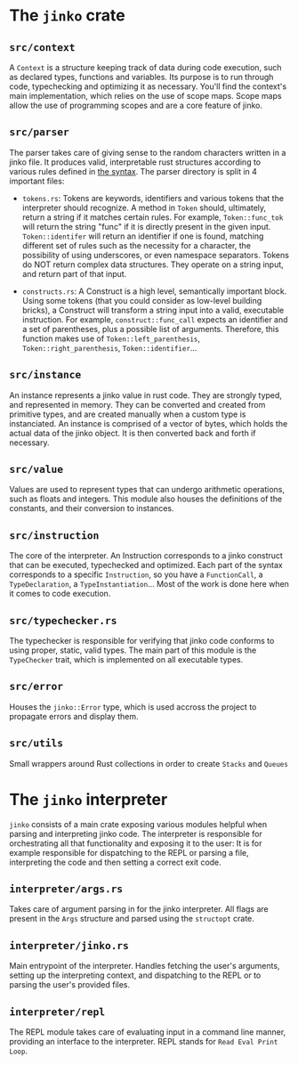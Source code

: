 # The `jinko` crate

## `src/context`

A `Context` is a structure keeping track of data during code execution, such as declared types,
functions and variables. Its purpose is to run through code, typechecking and optimizing it as
necessary. You'll find the context's main implementation, which relies on the use of scope maps.
Scope maps allow the use of programming scopes and are a core feature of jinko.

## `src/parser`

The parser takes care of giving sense to the random characters written in a jinko file. It produces
valid, interpretable rust structures according to various rules defined in [the syntax](SYNTAX.md).
The parser directory is split in 4 important files:

- `tokens.rs`: Tokens are keywords, identifiers and various tokens that the interpreter
should recognize. A method in `Token` should, ultimately, return a string if it matches certain
rules. For example, `Token::func_tok` will return the string "func" if it is directly present in
the given input. `Token::identifer` will return an identifier if one is found, matching different
set of rules such as the necessity for a character, the possibility of using underscores, or even
namespace separators. Tokens do NOT return complex data structures. They operate on a string input,
and return part of that input.

- `constructs.rs`: A Construct is a high level, semantically important block. Using some
tokens (that you could consider as low-level building bricks), a Construct will transform a string
input into a valid, executable instruction. For example, `construct::func_call` expects an
identifier and a set of parentheses, plus a possible list of arguments. Therefore, this function
makes use of `Token::left_parenthesis`, `Token::right_parenthesis`, `Token::identifier`...

## `src/instance`

An instance represents a jinko value in rust code. They are strongly typed, and represented in
memory. They can be converted and created from primitive types, and are created manually when a
custom type is instanciated. An instance is comprised of a vector of bytes, which holds the actual
data of the jinko object. It is then converted back and forth if necessary.

## `src/value`

Values are used to represent types that can undergo arithmetic operations, such as floats and
integers. This module also houses the definitions of the constants, and their conversion to
instances.

## `src/instruction`

The core of the interpreter. An Instruction corresponds to a jinko construct that can be executed,
typechecked and optimized. Each part of the syntax corresponds to a specific `Instruction`, so you
have a `FunctionCall`, a `TypeDeclaration`, a `TypeInstantiation`... Most of the work is done here
when it comes to code execution.

## `src/typechecker.rs`

The typechecker is responsible for verifying that jinko code conforms to using proper, static,
valid types. The main part of this module is the `TypeChecker` trait, which is implemented on all
executable types.

## `src/error`

Houses the `jinko::Error` type, which is used accross the project to propagate errors and display
them.

## `src/utils`

Small wrappers around Rust collections in order to create `Stacks` and `Queues`

# The `jinko` interpreter

`jinko` consists of a main crate exposing various modules helpful when parsing and interpreting
jinko code. The interpreter is responsible for orchestrating all that functionality and exposing it
to the user: It is for example responsible for dispatching to the REPL or parsing a file,
interpreting the code and then setting a correct exit code.

## `interpreter/args.rs`

Takes care of argument parsing in for the jinko interpreter. All flags are present in the `Args`
structure and parsed using the `structopt` crate.

## `interpreter/jinko.rs`

Main entrypoint of the interpreter. Handles fetching the user's arguments, setting up the
interpreting context, and dispatching to the REPL or to parsing the user's provided files.

## `interpreter/repl`

The REPL module takes care of evaluating input in a command line manner, providing an interface to
the interpreter. REPL stands for `Read Eval Print Loop`.

